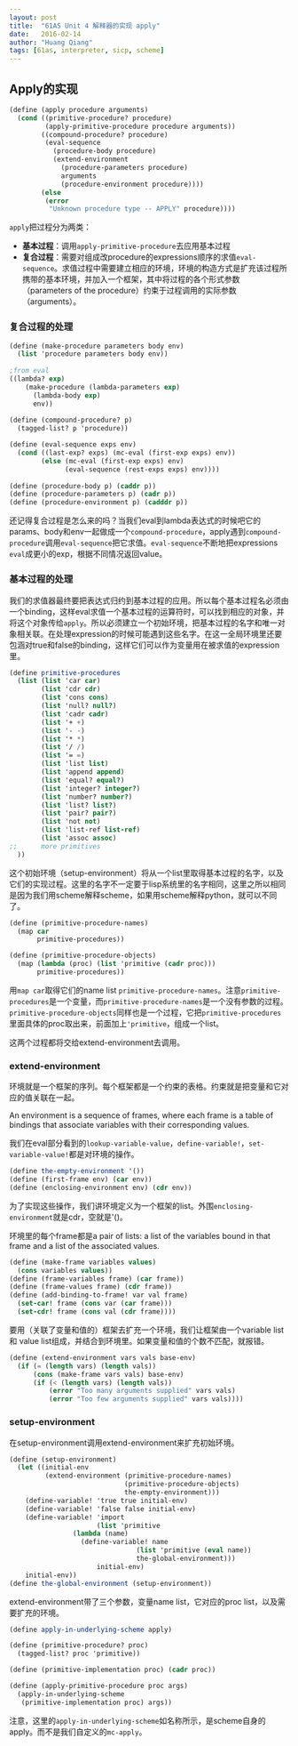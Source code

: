 ```yaml
---
layout: post
title:  "61AS Unit 4 解释器的实现 apply"
date:   2016-02-14
author: "Huang Qiang"
tags: [61as, interpreter, sicp, scheme]
---
```


## Apply的实现

```scheme
(define (apply procedure arguments)
  (cond ((primitive-procedure? procedure)
         (apply-primitive-procedure procedure arguments))
        ((compound-procedure? procedure)
         (eval-sequence
           (procedure-body procedure)
           (extend-environment
             (procedure-parameters procedure)
             arguments
             (procedure-environment procedure))))
        (else
         (error
          "Unknown procedure type -- APPLY" procedure))))
```

`apply`把过程分为两类：

* **基本过程**：调用`apply-primitive-procedure`去应用基本过程
* **复合过程**：需要对组成改procedure的expressions顺序的求值`eval-sequence`。求值过程中需要建立相应的环境，环境的构造方式是扩充该过程所携带的基本环境，并加入一个框架，其中将过程的各个形式参数（parameters of the procedure）约束于过程调用的实际参数（arguments）。

### 复合过程的处理

```scheme
(define (make-procedure parameters body env)
  (list 'procedure parameters body env))
  
;from eval
((lambda? exp)
    (make-procedure (lambda-parameters exp)
      (lambda-body exp)
      env))
      
(define (compound-procedure? p)
  (tagged-list? p 'procedure))

(define (eval-sequence exps env)
  (cond ((last-exp? exps) (mc-eval (first-exp exps) env))
        (else (mc-eval (first-exp exps) env)
              (eval-sequence (rest-exps exps) env))))
              
(define (procedure-body p) (caddr p))
(define (procedure-parameters p) (cadr p))
(define (procedure-environment p) (cadddr p))               
```

还记得复合过程是怎么来的吗？当我们eval到lambda表达式的时候吧它的params、body和env一起做成一个`compound-procedure`，apply遇到`compound-procedure`调用`eval-sequence`把它求值。`eval-sequence`不断地把expressions `eval`成更小的exp，根据不同情况返回value。


### 基本过程的处理

我们的求值器最终要把表达式归约到基本过程的应用。所以每个基本过程名必须由一个binding，这样eval求值一个基本过程的运算符时，可以找到相应的对象，并将这个对象传给`apply`。所以必须建立一个初始环境，把基本过程的名字和唯一对象相关联。在处理expression的时候可能遇到这些名字。在这一全局环境里还要包涵对true和false的binding，这样它们可以作为变量用在被求值的expression里。

```scheme
(define primitive-procedures
  (list (list 'car car)
        (list 'cdr cdr)
        (list 'cons cons)
        (list 'null? null?)
        (list 'cadr cadr)
      	(list '+ +)
      	(list '- -)
      	(list '* *)
      	(list '/ /)
      	(list '= =)
      	(list 'list list)
      	(list 'append append)
      	(list 'equal? equal?)
      	(list 'integer? integer?)
      	(list 'number? number?)
      	(list 'list? list?)
      	(list 'pair? pair?)
      	(list 'not not)
      	(list 'list-ref list-ref)
        (list 'assoc assoc)
;;      more primitives
  ))
```

这个初始环境（setup-environment）将从一个list里取得基本过程的名字，以及它们的实现过程。这里的名字不一定要于lisp系统里的名字相同，这里之所以相同是因为我们用scheme解释scheme，如果用scheme解释python，就可以不同了。

```scheme
(define (primitive-procedure-names)
  (map car
       primitive-procedures))

(define (primitive-procedure-objects)
  (map (lambda (proc) (list 'primitive (cadr proc)))
       primitive-procedures))       
```

用`map car`取得它们的name list `primitive-procedure-names`。注意`primitive-procedures`是一个变量，而`primitive-procedure-names`是一个没有参数的过程。`primitive-procedure-objects`同样也是一个过程，它把`primitive-procedures`里面具体的proc取出来，前面加上`'primitive`，组成一个list。

这两个过程都将交给extend-environment去调用。

### extend-environment

环境就是一个框架的序列。每个框架都是一个约束的表格。约束就是把变量和它对应的值关联在一起。

An environment is a sequence of frames, where each frame is a table of bindings that associate variables with their corresponding values.

我们在eval部分看到的`lookup-variable-value`，`define-variable!`，`set-variable-value!`都是对环境的操作。

```scheme
(define the-empty-environment '())
(define (first-frame env) (car env))
(define (enclosing-environment env) (cdr env))
```
为了实现这些操作，我们讲环境定义为一个框架的list。外围`enclosing-environment`就是cdr，空就是'()。

环境里的每个frame都是a pair of lists: a list of the variables bound in that frame and a list of the associated values.

```scheme
(define (make-frame variables values)
  (cons variables values))
(define (frame-variables frame) (car frame))
(define (frame-values frame) (cdr frame))
(define (add-binding-to-frame! var val frame)
  (set-car! frame (cons var (car frame)))
  (set-cdr! frame (cons val (cdr frame))))
```
要用（关联了变量和值的）框架去扩充一个环境，我们让框架由一个variable list和 value list组成，并结合到环境里。如果变量和值的个数不匹配，就报错。

```scheme
(define (extend-environment vars vals base-env)
  (if (= (length vars) (length vals))
      (cons (make-frame vars vals) base-env)
      (if (< (length vars) (length vals))
          (error "Too many arguments supplied" vars vals)
          (error "Too few arguments supplied" vars vals))))
```

### setup-environment

在setup-environment调用extend-environment来扩充初始环境。

```scheme
(define (setup-environment)
  (let ((initial-env
         (extend-environment (primitive-procedure-names)
                             (primitive-procedure-objects)
                             the-empty-environment)))
    (define-variable! 'true true initial-env)
    (define-variable! 'false false initial-env)
    (define-variable! 'import
                      (list 'primitive
			    (lambda (name)
			      (define-variable! name
				                (list 'primitive (eval name))
				                the-global-environment)))
                      initial-env)
    initial-env))
(define the-global-environment (setup-environment))    
```
extend-environment带了三个参数，变量name list，它对应的proc list，以及需要扩充的环境。

```scheme
(define apply-in-underlying-scheme apply)

(define (primitive-procedure? proc)
  (tagged-list? proc 'primitive))

(define (primitive-implementation proc) (cadr proc))

(define (apply-primitive-procedure proc args)
  (apply-in-underlying-scheme
   (primitive-implementation proc) args))
```
注意，这里的`apply-in-underlying-scheme`如名称所示，是scheme自身的apply。而不是我们自定义的`mc-apply`。 
